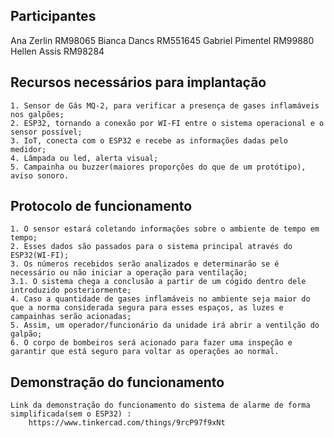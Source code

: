 ## Participantes

Ana Zerlin         RM98065
Bianca Dancs       RM551645
Gabriel Pimentel   RM99880
Hellen Assis       RM98284

## Recursos necessários para implantação
    1. Sensor de Gás MQ-2, para verificar a presença de gases inflamáveis nos galpões;
    2. ESP32, tornando a conexão por WI-FI entre o sistema operacional e o sensor possível;
    3. IoT, conecta com o ESP32 e recebe as informações dadas pelo medidor;
    4. Lâmpada ou led, alerta visual;
    5. Campainha ou buzzer(maiores proporções do que de um protótipo), aviso sonoro.


## Protocolo de funcionamento
    1. O sensor estará coletando informações sobre o ambiente de tempo em tempo;
    2. Esses dados são passados para o sistema principal através do ESP32(WI-FI);
    3. Os números recebidos serão analizados e determinarão se é necessário ou não iniciar a operação para ventilação;
    3.1. O sistema chega a conclusão a partir de um cógido dentro dele introduzido posteriormente;
    4. Caso a quantidade de gases inflamáveis no ambiente seja maior do que a norma considerada segura para esses espaços, as luzes e campainhas serão acionadas;
    5. Assim, um operador/funcionário da unidade irá abrir a ventilção do galpão;
    6. O corpo de bombeiros será acionado para fazer uma inspeção e garantir que está seguro para voltar as operações ao normal.

## Demonstração do funcionamento
    Link da demonstração do funcionamento do sistema de alarme de forma simplificada(sem o ESP32) :
        https://www.tinkercad.com/things/9rcP97f9xNt